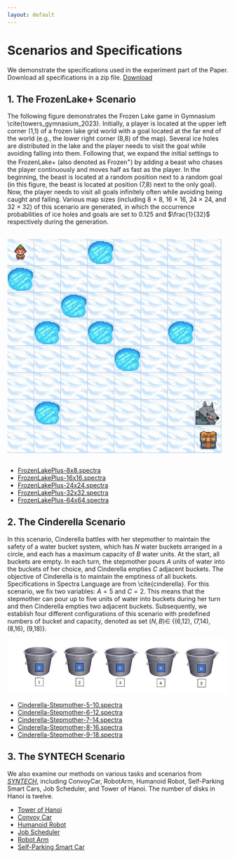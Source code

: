 ```yaml
---
layout: default
---
```


# Scenarios and Specifications
We demonstrate the specifications used in the experiment part of the Paper. Download all specifications in a zip file. [Download](resources/specifications.zip)

## [](#header-2) **1. The FrozenLake+ Scenario**

The following figure demonstrates the Frozen Lake game in Gymnasium \cite{towers_gymnasium_2023}. Initially, a player is located at the upper left corner (1,1) of a frozen lake grid world with a goal located at the far end of the world (e.g., the lower right corner (8,8) of the map). Several ice holes are distributed in the lake and the player needs to visit the goal while avoiding falling into them. Following that, we expand the initial settings to the FrozenLake+ (also denoted as Frozen$^+$) by adding a beast who chases the player continuously and moves half as fast as the player. In the beginning, the beast is located at a random position next to a random goal (in this figure, the beast is located at position (7,8) next to the only goal). Now, the player needs to visit all goals infinitely often while avoiding being caught and falling.
Various map sizes (including 8 $\times$ 8, 16 $\times$ 16, 24 $\times$ 24, and 32 $\times$ 32) of this scenario are generated, in which the occurrence probabilities of ice holes and goals are set to 0.125 and $\frac{1}{32}$ respectively during the generation.

<br>

<img src="resources/map-8x8.png" alt="framework" style="display:block; margin:- auto;">

<br>

* [FrozenLakePlus-8x8.spectra](resources/spec-frozen/FrozenLakePlus-8x8.spectra)
* [FrozenLakePlus-16x16.spectra](resources/spec-frozen/FrozenLakePlus-16x16.spectra)
* [FrozenLakePlus-24x24.spectra](resources/spec-frozen/FrozenLakePlus-24x24.spectra)
* [FrozenLakePlus-32x32.spectra](resources/spec-frozen/FrozenLakePlus-32x32.spectra)
* [FrozenLakePlus-64x64.spectra](resources/spec-frozen/FrozenLakePlus-64x64.spectra)

## [](#header-2) **2. The Cinderella Scenario**

In this scenario, Cinderella battles with her stepmother to maintain the safety of a water bucket system, which has $N$ water buckets arranged in a circle, and each has a maximum capacity of $B$ water units. At the start, all buckets are empty. In each turn, the stepmother pours $A$ units of water into the buckets of her choice, and Cinderella empties $C$ adjacent buckets. The objective of Cinderella is to maintain the emptiness of all buckets.
Specifications in Spectra Language are from \cite{cinderella}.
For this scenario, we fix two variables: $A=5$ and $C=2$. This means that the stepmother can pour up to five units of water into buckets during her turn and then Cinderella empties two adjacent buckets. Subsequently, we establish four different configurations of this scenario with predefined numbers of bucket and capacity, denoted as set $(N, B)\in$ \{(6,12), (7,14), (8,16), (9,18)\}.

![alt text](resources/image.png)

* [Cinderella-Stepmother-5-10.spectra](resources/spec-cinderella/cinderella-5x10.spectra)
* [Cinderella-Stepmother-6-12.spectra](resources/spec-cinderella/cinderella-6x12.spectra)
* [Cinderella-Stepmother-7-14.spectra](resources/spec-cinderella/cinderella-7x14.spectra)
* [Cinderella-Stepmother-8-16.spectra](resources/spec-cinderella/cinderella-8x16.spectra)
* [Cinderella-Stepmother-9-18.spectra](resources/spec-cinderella/cinderella-9x18.spectra)


## [](#header-2) **3. The SYNTECH Scenario**

We also examine our methods on various tasks and scenarios from [*SYNTECH*](https://smlab.cs.tau.ac.il/syntech/spectra/index.html), including ConvoyCar, RobotArm, Humanoid Robot, Self-Parking Smart Cars, Job Scheduler, and Tower of Hanoi. 
The number of disks in Hanoi is twelve.

* [Tower of Hanoi](resources/spec-syntech/Hanoi.spectra)
* [Convoy Car](resources/spec-syntech/ConvoyCar.spectra)
* [Humanoid Robot](resources/spec-syntech/Humanoid.spectra)
* [Job Scheduler](resources/spec-syntech/JobScheduler.spectra)
* [Robot Arm](resources/spec-syntech/roboticarm.spectra)
* [Self-Parking Smart Car](resources\spec-syntech\SelfParkingSmartCar.spectra)